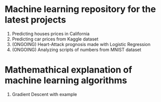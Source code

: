 # Machine learning repository for the latest projects
1) Predicting houses prices in California
2) Predicting car prices from Kaggle dataset
3) (ONGOING) Heart-Attack prognosis made with Logistic Regression
4) (ONGOING) Analyzing scripts of numbers from MNIST dataset

# Mathemathical explanation of machine learning algorithms
1) Gradient Descent with example
